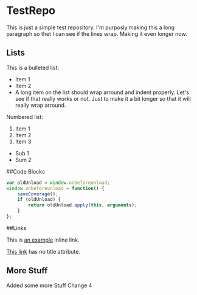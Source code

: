 # TestRepo
This is just a simple test repository.  I'm purposly making this a long paragraph so thet I can see if the lines wrap.  Making it even longer now.

## Lists
This is a bulleted list:

* Item 1
* Item 2
* A long item on the list should wrap arround and indent properly.  Let's see if that really works or not. Just to make it a bit longer so that it will really wrap arround.
 
Numbered list:

1. Item 1
2. Item 2
3. Item 3
  * Sub 1
  * Sum 2
 

##Code Blocks

```javascript
var oldUnload = window.onbeforeunload;
window.onbeforeunload = function() {
    saveCoverage();
    if (oldUnload) {
        return oldUnload.apply(this, arguments);
    }
};
```


##Links

This is [an example](http://www.slate.com/ "Title") inline link.

[This link](http://example.net/) has no title attribute.


## More Stuff

Added some more Stuff Change 4
